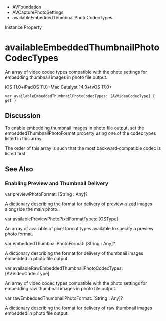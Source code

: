 

- AVFoundation
- AVCapturePhotoSettings
-  availableEmbeddedThumbnailPhotoCodecTypes 

Instance Property

# availableEmbeddedThumbnailPhotoCodecTypes

An array of video codec types compatible with the photo settings for embedding thumbnail images in photo file output.

iOS 11.0+iPadOS 11.0+Mac Catalyst 14.0+tvOS 17.0+

``` source
var availableEmbeddedThumbnailPhotoCodecTypes: [AVVideoCodecType] { get }
```

## Discussion

To enable embedding thumbnail images in photo file output, set the embeddedThumbnailPhotoFormat property using one of the codec types listed in this array.

The order of this array is such that the most backward-compatible codec is listed first.

## See Also

### Enabling Preview and Thumbnail Delivery

var previewPhotoFormat: [String : Any]?

A dictionary describing the format for delivery of preview-sized images alongside the main photo.

var availablePreviewPhotoPixelFormatTypes: [OSType]

An array of available of pixel format types available to specify a preview photo format.

var embeddedThumbnailPhotoFormat: [String : Any]?

A dictionary describing the format for delivery of thumbnail images embedded in photo file output.

var availableRawEmbeddedThumbnailPhotoCodecTypes: [AVVideoCodecType]

An array of video codec types compatible with the photo settings for embedding raw thumbnail images in photo file output.

var rawEmbeddedThumbnailPhotoFormat: [String : Any]?

A dictionary describing the format for delivery of raw thumbnail images embedded in photo file output.

